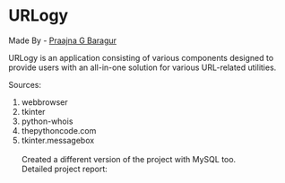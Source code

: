 # URLogy

Made By - <a href="https://github.com/praajnabaragur"> Praajna G Baragur </a> 

URLogy is an application consisting of various components designed to provide users with an all-in-one solution for various URL-related utilities.<br>


Sources:
<ol>
<li><a href="https://docs.python.org/3/library/webbrowser.htm"> </a> webbrowser </li> 
<li><a href="https://docs.python.org/3/library/tk.html"> </a> tkinter </li> 
<li><a href="https://pypi.org/project/python-whois/"> </a> python-whois </li> 
<li><a href="https://www.thepythoncode.com/article/extracting-domain-name-information-in-python"> </a> thepythoncode.com </li> 
<li><a href="https://docs.python.org/3/library/tkinter.messagebox.html"> </a> tkinter.messagebox </li> 

<br>
Created a different version of the project with MySQL too.<br>
Detailed project report: <a href="https://drive.google.com/file/d/1_y9IkOAFyrFn-79I9EORfgXr9xfpKV5v/view?usp=sharing"> </a>
